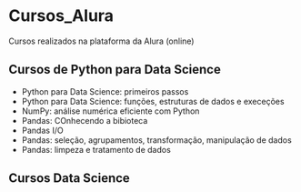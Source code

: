 # Cursos_Alura
Cursos realizados na plataforma da Alura (online)

## Cursos de Python para Data Science

*   Python para Data Science: primeiros passos
*   Python para Data Science: funções, estruturas de dados e execeções
*   NumPy: análise numérica eficiente com Python
*   Pandas: COnhecendo a bibioteca
*   Pandas I/O
*   Pandas: seleção, agrupamentos, transformação, manipulação de dados
*   Pandas: limpeza e tratamento de dados

## Cursos Data Science